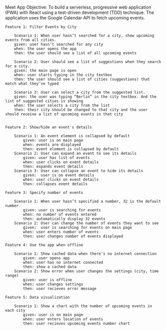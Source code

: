Meet App
    Objective:
        To build a serverless, progressive web application (PWA) with React using a test-driven 
        development (TDD) technique. The application uses the Google Calendar API to fetch 
        upcoming events.  

    Feature 1: Filter Events by City

        Scenario 1: When user hasn’t searched for a city, show upcoming events from all cities.
        given: user hasn’t searched for any city
        when: the user opens the app
        then: the user should see a list of all upcoming events

        Scenario 2: User should see a list of suggestions when they search for a city.
        given: the main page is open
        when: user starts typing in the city textbox
        then: the user should see a list of cities (suggestions) that match what they’ve typed

        Scenario 3: User can select a city from the suggested list.
        given: the user was typing “Berlin” in the city textbox. And the list of suggested cities is showing
        when: the user selects a city from the list
        then: their city should be changed to that city and the user should receive a list of upcoming events in that city


    Feature 2: Show/hide an event's details

        Scenario 1: An event element is collapsed by default
            given: user is on main page
            when: events are displayed
            then: event element is collapsed by default
        Scenario 2: User can expand an event to see its details
            given: user has list of events
            when: user clicks on event details
            then: expands event details
        Scenario 3: User can collapse an event to hide its details
            given:  user is on event details
            when: user clicks on event details
            then: collapses event details

    Feature 3: Specify number of events

        Scenario 1: When user hasn’t specified a number, 32 is the default number
            given: user is searching for events
            when: no number of events entered
            then: automatically display 32 events
        Scenario 2: User can change the number of events they want to see
            given:  user is searching for events on main page
            when: user enters number of events
            then: user changes number of events displayed

    Feature 4: Use the app when offline

        Scenario 1: Show cached data when there’s no internet connection
            given: user opens app
            when: user has no internet connected
            then: show a cached data
        Scenario 2: Show error when user changes the settings (city, time range)
            given: user is offline
            when: user changes settings
            then: user recieves error message

    Feature 5: Data visualization

        Scenario 1: Show a chart with the number of upcoming events in each city
            given: user is on main page
            when: user enters location of events
            then: user recieves upcoming events number chart

